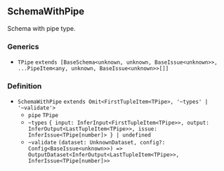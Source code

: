 SchemaWithPipe
--------------

Schema with pipe type.

### Generics

*   `TPipe` `extends [BaseSchema<unknown, unknown, BaseIssue<unknown>>, ...PipeItem<any, unknown, BaseIssue<unknown>>[]]`

### Definition

*   `SchemaWithPipe` `extends Omit<FirstTupleItem<TPipe>, '~types' | '~validate'>`
    *   `pipe` `TPipe`
    *   `~types` `{ input: InferInput<FirstTupleItem<TPipe>>, output: InferOutput<LastTupleItem<TPipe>>, issue: InferIssue<TPipe[number]> } | undefined`
    *   `~validate` `(dataset: UnknownDataset, config?: Config<BaseIssue<unknown>>) => OutputDataset<InferOutput<LastTupleItem<TPipe>>, InferIssue<TPipe[number]>>`
